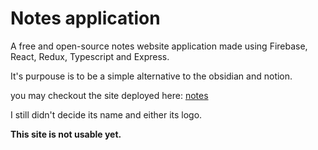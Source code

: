 # Notes application

A free and open-source notes website application made using Firebase, React, Redux, Typescript and Express.

It's purpouse is to be a simple alternative to the obsidian and notion. 

you may checkout the site deployed here: [notes](https://notes-app-e7797.web.app) 

I still didn't decide its name and either its logo.

**This site is not usable yet.**
